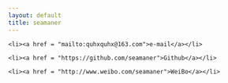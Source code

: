 ```yaml
---
layout: default
title: seamaner
---
```


	<li><a href = "mailto:quhxquhx@163.com">e-mail</a></li>
				 
	<li><a href = "https://github.com/seamaner">Github</a></li>
				 
	<li><a href = "http://www.weibo.com/seamaner">WeiBo</a></li>
				 
	

